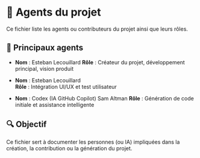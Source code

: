 # 🧠 Agents du projet

Ce fichier liste les agents ou contributeurs du projet ainsi que leurs rôles.

## 👤 Principaux agents

- **Nom** : Esteban Lecouillard 
  **Rôle** : Créateur du projet, développement principal, vision produit

- **Nom** : Esteban Lecouillard  
  **Rôle** : Intégration UI/UX et test utilisateur

- **Nom** : Codex (IA GitHub Copilot) Sam Altman
  **Rôle** : Génération de code initiale et assistance intelligente

## 🔍 Objectif

Ce fichier sert à documenter les personnes (ou IA) impliquées dans la création, la contribution ou la génération du projet.
